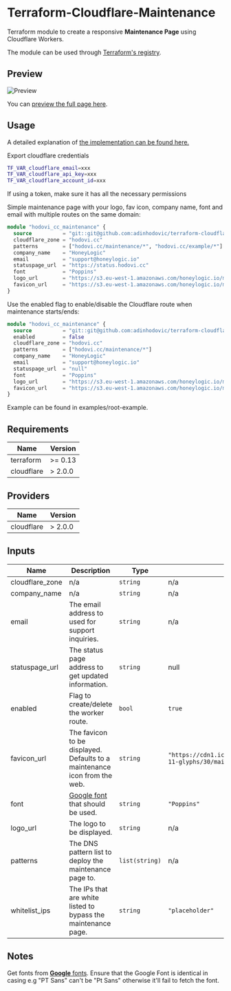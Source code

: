 # Terraform-Cloudflare-Maintenance

Terraform module to create a responsive **Maintenance Page** using
Cloudflare Workers.

The module can be used through [Terraform's registry](https://registry.terraform.io/modules/adinhodovic/maintenance/cloudflare/latest).

## Preview

![Preview](https://i.imgur.com/G8fJ2mj.png)

You can [preview the full page here](https://hodovi.cc/maintenance/).

## Usage

A detailed explanation of [the implementation can be found
here.](https://hodovi.cc/blog/quick-pretty-and-easy-maintenance-page-using-cloudflare-workers-terraform/)

Export cloudflare credentials

```bash
TF_VAR_cloudflare_email=xxx
TF_VAR_cloudflare_api_key=xxx
TF_VAR_cloudflare_account_id=xxx
```

If using a token, make sure it has all the necessary permissions

Simple maintenance page with your logo, fav icon, company name, font and email with multiple routes on the same domain:

```terraform
module "hodovi_cc_maintenance" {
  source          = "git::git@github.com:adinhodovic/terraform-cloudflare-maintenance.git?ref=v0.4.0"
  cloudflare_zone = "hodovi.cc"
  patterns        = ["hodovi.cc/maintenance/*", "hodovi.cc/example/*"]
  company_name    = "HoneyLogic"
  email           = "support@honeylogic.io"
  statuspage_url  = "https://status.hodovi.cc"
  font            = "Poppins"
  logo_url        = "https://s3.eu-west-1.amazonaws.com/honeylogic.io/media/images/Honeylogic-blue.original.png"
  favicon_url     = "https://s3.eu-west-1.amazonaws.com/honeylogic.io/media/images/Honeylogic_-_icon.original.height-80.png"
}
```

Use the enabled flag to enable/disable the Cloudflare route when
maintenance starts/ends:

```terraform
module "hodovi_cc_maintenance" {
  source          = "git::git@github.com:adinhodovic/terraform-cloudflare-maintenance.git?ref=v0.4.0"
  enabled         = false
  cloudflare_zone = "hodovi.cc"
  patterns        = ["hodovi.cc/maintenance/*"]
  company_name    = "HoneyLogic"
  email           = "support@honeylogic.io"
  statuspage_url  = "null"
  font            = "Poppins"
  logo_url        = "https://s3.eu-west-1.amazonaws.com/honeylogic.io/media/images/Honeylogic-blue.original.png"
  favicon_url     = "https://s3.eu-west-1.amazonaws.com/honeylogic.io/media/images/Honeylogic_-_icon.original.height-80.png"
}
```

Example can be found in examples/root-example.

## Requirements

| Name | Version |
|------|---------|
| terraform | >= 0.13 |
| cloudflare | > 2.0.0 |

## Providers

| Name | Version |
|------|---------|
| cloudflare | > 2.0.0 |

## Inputs

| Name | Description | Type | Default | Required |
|------|-------------|------|---------|:--------:|
| cloudflare\_zone | n/a | `string` | n/a | yes |
| company\_name | n/a | `string` | n/a | yes |
| email | The email address to used for support inquiries. | `string` | n/a | yes |
| statuspage\_url | The status page address to get updated information. | `string` | null | no |
| enabled | Flag to create/delete the worker route. | `bool` | `true` | no |
| favicon\_url | The favicon to be displayed. Defaults to a maintenance icon from the web. | `string` | `"https://cdn1.iconfinder.com/data/icons/ios-11-glyphs/30/maintenance-512.png"` | no |
| font | [Google font](https://fonts.google.com/) that should be used. | `string` | `"Poppins"` | no |
| logo\_url | The logo to be displayed. | `string` | n/a | yes |
| patterns | The DNS pattern list to deploy the maintenance page to. | `list(string)` | n/a | yes |
| whitelist\_ips | The IPs that are white listed to bypass the maintenance page. | `string` | `"placeholder"` | no |

## Notes

Get fonts from [**Google** fonts](https://fonts.google.com/). Ensure that the Google Font is identical in casing e.g "PT Sans" can't be
"Pt Sans" otherwise it'll fail to fetch the font.
